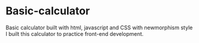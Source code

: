 # Basic-calculator
Basic calculator built with html, javascript and CSS with newmorphism  style
I built this calculator to practice front-end development.

